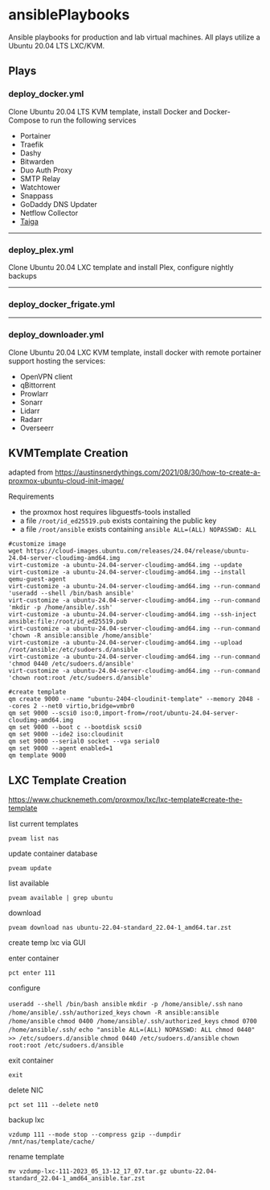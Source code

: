 # ansiblePlaybooks

Ansible playbooks for production and lab virtual machines. All plays utilize a Ubuntu 20.04 LTS LXC/KVM.

## Plays

### deploy_docker.yml

Clone Ubuntu 20.04 LTS KVM template, install Docker and Docker-Compose to run the following services

- Portainer
- Traefik
- Dashy
- Bitwarden
- Duo Auth Proxy
- SMTP Relay
- Watchtower
- Snappass
- GoDaddy DNS Updater
- Netflow Collector
- [Taiga](https://docs.taiga.io/)

---

### deploy_plex.yml

Clone Ubuntu 20.04 LXC template and install Plex, configure nightly backups

---

### deploy_docker_frigate.yml

---

### deploy_downloader.yml

Clone Ubuntu 20.04 LXC KVM template, install docker with remote portainer support hosting the services:

- OpenVPN client
- qBittorrent
- Prowlarr
- Sonarr
- Lidarr
- Radarr
- Overseerr

## KVMTemplate Creation

adapted from https://austinsnerdythings.com/2021/08/30/how-to-create-a-proxmox-ubuntu-cloud-init-image/

Requirements

- the proxmox host requires libguestfs-tools installed
- a file `/root/id_ed25519.pub` exists containing the public key
- a file `/root/ansible` exists containing `ansible ALL=(ALL) NOPASSWD: ALL`

```console
#customize image
wget https://cloud-images.ubuntu.com/releases/24.04/release/ubuntu-24.04-server-cloudimg-amd64.img
virt-customize -a ubuntu-24.04-server-cloudimg-amd64.img --update
virt-customize -a ubuntu-24.04-server-cloudimg-amd64.img --install qemu-guest-agent
virt-customize -a ubuntu-24.04-server-cloudimg-amd64.img --run-command 'useradd --shell /bin/bash ansible'
virt-customize -a ubuntu-24.04-server-cloudimg-amd64.img --run-command 'mkdir -p /home/ansible/.ssh'
virt-customize -a ubuntu-24.04-server-cloudimg-amd64.img --ssh-inject ansible:file:/root/id_ed25519.pub
virt-customize -a ubuntu-24.04-server-cloudimg-amd64.img --run-command 'chown -R ansible:ansible /home/ansible'
virt-customize -a ubuntu-24.04-server-cloudimg-amd64.img --upload /root/ansible:/etc/sudoers.d/ansible
virt-customize -a ubuntu-24.04-server-cloudimg-amd64.img --run-command 'chmod 0440 /etc/sudoers.d/ansible'
virt-customize -a ubuntu-24.04-server-cloudimg-amd64.img --run-command 'chown root:root /etc/sudoers.d/ansible'

#create template
qm create 9000 --name "ubuntu-2404-cloudinit-template" --memory 2048 --cores 2 --net0 virtio,bridge=vmbr0
qm set 9000 --scsi0 iso:0,import-from=/root/ubuntu-24.04-server-cloudimg-amd64.img
qm set 9000 --boot c --bootdisk scsi0
qm set 9000 --ide2 iso:cloudinit
qm set 9000 --serial0 socket --vga serial0
qm set 9000 --agent enabled=1
qm template 9000
```

## LXC Template Creation

https://www.chucknemeth.com/proxmox/lxc/lxc-template#create-the-template

list current templates 

`pveam list nas`

update container database 

`pveam update`

list available 

`pveam available | grep ubuntu`

download 

`pveam download nas ubuntu-22.04-standard_22.04-1_amd64.tar.zst`

create temp lxc via GUI

enter container

 `pct enter 111`

configure

`useradd --shell /bin/bash ansible`
`mkdir -p /home/ansible/.ssh`
`nano /home/ansible/.ssh/authorized_keys`
`chown -R ansible:ansible /home/ansible`
`chmod 0400 /home/ansible/.ssh/authorized_keys`
`chmod 0700 /home/ansible/.ssh/`
`echo "ansible ALL=(ALL) NOPASSWD: ALL chmod 0440" >> /etc/sudoers.d/ansible` 
`chmod 0440 /etc/sudoers.d/ansible`
`chown root:root /etc/sudoers.d/ansible`

exit container 

`exit`

delete NIC 

`pct set 111 --delete net0`

backup lxc 

`vzdump 111 --mode stop --compress gzip --dumpdir /mnt/nas/template/cache/`


rename template 

`mv vzdump-lxc-111-2023_05_13-12_17_07.tar.gz ubuntu-22.04-standard_22.04-1_amd64_ansible.tar.zst`
